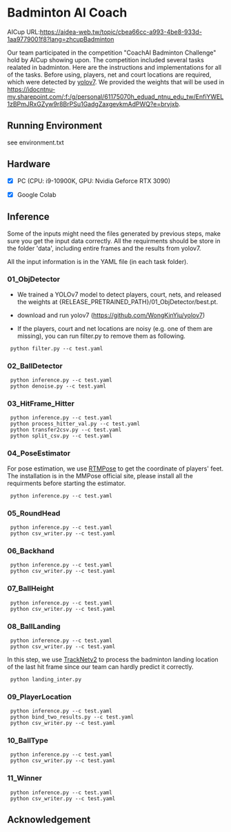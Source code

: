 # Badminton AI Coach


AICup URL:<https://aidea-web.tw/topic/cbea66cc-a993-4be8-933d-1aa9779001f8?lang=zhcupBadminton>


Our team participated in the competition "CoachAI Badminton Challenge" hold by AICup showing upon. The competition included several tasks realated in badminton. Here are the instructions and implementations for all of the tasks. Before using, players, net and court locations are required, which were detected by [yolov7](https://github.com/WongKinYiu/yolov7). We provided the weights that will be used in <https://idocntnu-my.sharepoint.com/:f:/g/personal/61175070h_eduad_ntnu_edu_tw/EnfiYWEL1zBPmJRxGZyw9r8BrPSu1GadgZaxgevkmAdPWQ?e=brvjxb>.


## Running Environment
see environment.txt

## Hardware
- [x] PC (CPU: i9-10900K, GPU: Nvidia Geforce RTX 3090)
- [x] Google Colab


## Inference

Some of the inputs might need the files generated by previous steps, make sure you get the input data correctly. All the requirments should be store in the folder 'data', including entire frames and the results from yolov7.

All the input information is in the YAML file (in each task folder).


### 01_ObjDetector

* We trained a YOLOv7 model to detect players, court, nets, and released the weights at {RELEASE_PRETRAINED_PATH}/01_ObjDetector/best.pt.

* download and run yolov7 (https://github.com/WongKinYiu/yolov7)

* If the players, court and net locations are noisy (e.g. one of  them are missing), you can run filter.py to remove them as following.
```
 python filter.py --c test.yaml
```

### 02_BallDetector
```
 python inference.py --c test.yaml
 python denoise.py --c test.yaml
```

### 03_HitFrame_Hitter
```
 python inference.py --c test.yaml
 python process_hitter_val.py --c test.yaml
 python transfer2csv.py --c test.yaml
 python split_csv.py --c test.yaml
```

### 04_PoseEstimator
For pose estimation, we use [RTMPose](https://github.com/open-mmlab/mmpose) to get the coordinate of players' feet. The installation is in the MMPose official site, please install all the requirments before starting the estimator. 
```
 python inference.py --c test.yaml
```

### 05_RoundHead
```
 python inference.py --c test.yaml
 python csv_writer.py --c test.yaml
```

### 06_Backhand
```
 python inference.py --c test.yaml
 python csv_writer.py --c test.yaml
```

### 07_BallHeight
```
 python inference.py --c test.yaml
 python csv_writer.py --c test.yaml
```

### 08_BallLanding

```
 python inference.py --c test.yaml
 python csv_writer.py --c test.yaml
```
In this step, we use [TrackNetv2](https://github.com/Chang-Chia-Chi/TrackNet-Badminton-Tracking-tensorflow2) to process the badminton landing location of the last hit frame since our team can hardly predict it correctly. 
```
 python landing_inter.py
```

### 09_PlayerLocation
```
 python inference.py --c test.yaml
 python bind_two_results.py --c test.yaml
 python csv_writer.py --c test.yaml
```

### 10_BallType
```
 python inference.py --c test.yaml
 python csv_writer.py --c test.yaml
```

### 11_Winner
```
 python inference.py --c test.yaml
 python csv_writer.py --c test.yaml
```

## Acknowledgement

